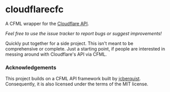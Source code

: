 # cloudflarecfc
A CFML wrapper for the [Cloudflare API](https://api.cloudflare.com/).

*Feel free to use the issue tracker to report bugs or suggest improvements!*

Quickly put together for a side project. This isn't meant to be comprehensive or complete. Just a starting point, if people are interested in messing around with Cloudflare's API via CFML.

### Acknowledgements

This project builds on a CFML API framework built by [jcberquist](https://github.com/jcberquist). Consequently, it is also licensed under the terms of the MIT license.
